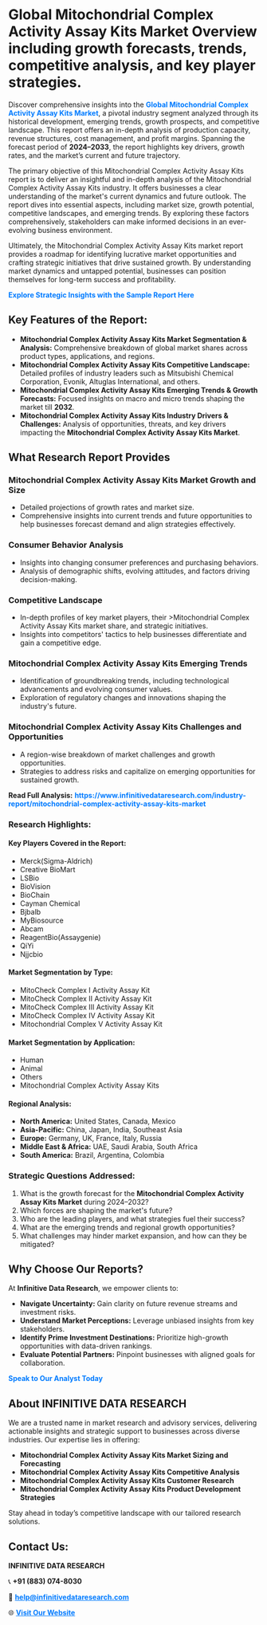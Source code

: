 <h1>Global Mitochondrial Complex Activity Assay Kits Market Overview including growth forecasts, trends, competitive analysis, and key player strategies.</h1>
<p>
Discover comprehensive insights into the 
<a href="https://www.infinitivedataresearch.com/industry-report/mitochondrial-complex-activity-assay-kits-market" rel="dofollow" style="color: #007BFF; text-decoration: none;"><strong>Global Mitochondrial Complex Activity Assay Kits Market</strong></a>, a pivotal industry segment analyzed through its historical development, emerging trends, growth prospects, and competitive landscape. This report offers an in-depth analysis of production capacity, revenue structures, cost management, and profit margins. Spanning the forecast period of <strong>2024–2033</strong>, the report highlights key drivers, growth rates, and the market’s current and future trajectory.
</p>
<p>
The primary objective of this Mitochondrial Complex Activity Assay Kits report is to deliver an insightful and in-depth analysis of the Mitochondrial Complex Activity Assay Kits industry. It offers businesses a clear understanding of the market's current dynamics and future outlook. The report dives into essential aspects, including market size, growth potential, competitive landscapes, and emerging trends. By exploring these factors comprehensively, stakeholders can make informed decisions in an ever-evolving business environment.
</p>
<p>
Ultimately, the Mitochondrial Complex Activity Assay Kits market report provides a roadmap for identifying lucrative market opportunities and crafting strategic initiatives that drive sustained growth. By understanding market dynamics and untapped potential, businesses can position themselves for long-term success and profitability.
</p>
<p>
<a href="https://www.infinitivedataresearch.com/request-sample/reportId=112021" style="color: #007BFF; text-decoration: none;"><strong>Explore Strategic Insights with the Sample Report Here</strong></a>
</p>

<h2>Key Features of the Report:</h2>
<ul>
<li><strong>Mitochondrial Complex Activity Assay Kits Market Segmentation & Analysis:</strong> Comprehensive breakdown of global market shares across product types, applications, and regions.</li>
<li><strong>Mitochondrial Complex Activity Assay Kits Competitive Landscape:</strong> Detailed profiles of industry leaders such as Mitsubishi Chemical Corporation, Evonik, Altuglas International, and others.</li>
<li><strong>Mitochondrial Complex Activity Assay Kits Emerging Trends & Growth Forecasts:</strong> Focused insights on macro and micro trends shaping the market till <strong>2032</strong>.</li>
<li><strong>Mitochondrial Complex Activity Assay Kits Industry Drivers & Challenges:</strong> Analysis of opportunities, threats, and key drivers impacting the <strong>Mitochondrial Complex Activity Assay Kits Market</strong>.</li>
</ul>

<h2>What Research Report Provides</h2>
<h3>Mitochondrial Complex Activity Assay Kits Market Growth and Size</h3>
<ul>
<li>Detailed projections of growth rates and market size.</li>
<li>Comprehensive insights into current trends and future opportunities to help businesses forecast demand and align strategies effectively.</li>
</ul>

<h3>Consumer Behavior Analysis</h3>
<ul>
<li>Insights into changing consumer preferences and purchasing behaviors.</li>
<li>Analysis of demographic shifts, evolving attitudes, and factors driving decision-making.</li>
</ul>

<h3>Competitive Landscape</h3>
<ul>
<li>In-depth profiles of key market players, their >Mitochondrial Complex Activity Assay Kits market share, and strategic initiatives.</li>
<li>Insights into competitors' tactics to help businesses differentiate and gain a competitive edge.</li>
</ul>

<h3>Mitochondrial Complex Activity Assay Kits Emerging Trends</h3>
<ul>
<li>Identification of groundbreaking trends, including technological advancements and evolving consumer values.</li>
<li>Exploration of regulatory changes and innovations shaping the industry's future.</li>
</ul>

<h3>Mitochondrial Complex Activity Assay Kits Challenges and Opportunities</h3>
<ul>
<li>A region-wise breakdown of market challenges and growth opportunities.</li>
<li>Strategies to address risks and capitalize on emerging opportunities for sustained growth.</li>
</ul>
<p><strong>Read Full Analysis:</strong> <a href="https://www.infinitivedataresearch.com/industry-report/mitochondrial-complex-activity-assay-kits-market" rel="dofollow" style="color: #007BFF; text-decoration: none;"><strong>https://www.infinitivedataresearch.com/industry-report/mitochondrial-complex-activity-assay-kits-market</strong></a></p>
<h3>Research Highlights:</h3>
<h4>Key Players Covered in the Report:</h4>
<ul><li>Merck(Sigma-Aldrich)</li><li>Creative BioMart</li><li>LSBio</li><li>BioVision</li><li>BioChain</li><li>Cayman Chemical</li><li>Bjbalb</li><li>MyBiosource</li><li>Abcam</li><li>ReagentBio(Assaygenie)</li><li>QiYi</li><li>Njjcbio</li></ul>
<h4>Market Segmentation by Type:</h4>
<ul><li>MitoCheck Complex I Activity Assay Kit</li><li>MitoCheck Complex II Activity Assay Kit</li><li>MitoCheck Complex III Activity Assay Kit</li><li>MitoCheck Complex IV Activity Assay Kit</li><li>Mitochondrial Complex V Activity Assay Kit</li></ul>
<h4>Market Segmentation by Application:</h4>
<ul><li>Human</li><li>Animal</li><li>Others</li><li>Mitochondrial Complex Activity Assay Kits</li></ul>

<h4>Regional Analysis:</h4>
<ul>
<li><strong>North America:</strong> United States, Canada, Mexico</li>
<li><strong>Asia-Pacific:</strong> China, Japan, India, Southeast Asia</li>
<li><strong>Europe:</strong> Germany, UK, France, Italy, Russia</li>
<li><strong>Middle East & Africa:</strong> UAE, Saudi Arabia, South Africa</li>
<li><strong>South America:</strong> Brazil, Argentina, Colombia</li>
</ul>

<h3>Strategic Questions Addressed:</h3>
<ol>
<li>What is the growth forecast for the <strong>Mitochondrial Complex Activity Assay Kits Market</strong> during 2024–2032?</li>
<li>Which forces are shaping the market's future?</li>
<li>Who are the leading players, and what strategies fuel their success?</li>
<li>What are the emerging trends and regional growth opportunities?</li>
<li>What challenges may hinder market expansion, and how can they be mitigated?</li>
</ol>

<h2>Why Choose Our Reports?</h2>
<p>At <strong>Infinitive Data Research</strong>, we empower clients to:</p>
<ul>
<li><strong>Navigate Uncertainty:</strong> Gain clarity on future revenue streams and investment risks.</li>
<li><strong>Understand Market Perceptions:</strong> Leverage unbiased insights from key stakeholders.</li>
<li><strong>Identify Prime Investment Destinations:</strong> Prioritize high-growth opportunities with data-driven rankings.</li>
<li><strong>Evaluate Potential Partners:</strong> Pinpoint businesses with aligned goals for collaboration.</li>
</ul>
<p><a href="https://www.infinitivedataresearch.com/industry-report/mitochondrial-complex-activity-assay-kits-market" rel="dofollow" style="color: #007BFF; text-decoration: none;"><strong>Speak to Our Analyst Today</strong></a></p>

<h2>About INFINITIVE DATA RESEARCH</h2>
<p>We are a trusted name in market research and advisory services, delivering actionable insights and strategic support to businesses across diverse industries. Our expertise lies in offering:</p>
<ul>
<li><strong>Mitochondrial Complex Activity Assay Kits Market Sizing and Forecasting</strong></li>
<li><strong>Mitochondrial Complex Activity Assay Kits Competitive Analysis</strong></li>
<li><strong>Mitochondrial Complex Activity Assay Kits Customer Research</strong></li>
<li><strong>Mitochondrial Complex Activity Assay Kits Product Development Strategies</strong></li>
</ul>
<p>Stay ahead in today’s competitive landscape with our tailored research solutions.</p>

<h2>Contact Us:</h2>
<p><strong>INFINITIVE DATA RESEARCH</strong></p>
<p>📞 <strong>+91 (883) 074-8030</strong></p>
<p>📧 <strong><a href="mailto:help@infinitivedataresearch.com" style="color: #007BFF;">help@infinitivedataresearch.com</a></strong></p>
<p>🌐 <strong><a href="https://www.infinitivedataresearch.com" rel="dofollow" style="color: #007BFF;">Visit Our Website</a></strong></p>